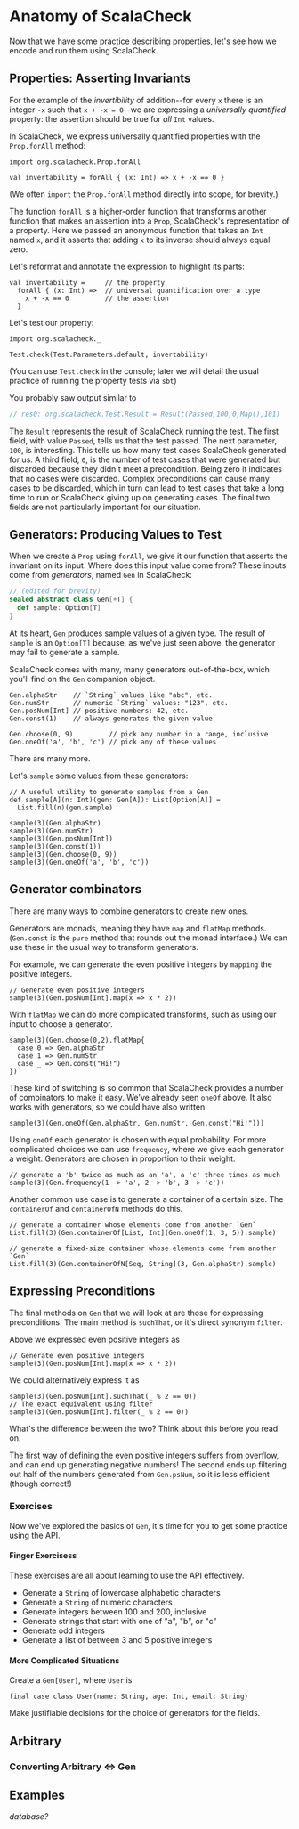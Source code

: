 # Anatomy of ScalaCheck

Now that we have some practice describing properties, let's see how we
encode and run them using ScalaCheck.

## Properties: Asserting Invariants

For the example of the *invertibility* of addition--for every `x` there is an
integer `-x` such that `x + -x = 0`--we are expressing a *universally
quantified* property: the assertion should be true for *all*
`Int` values.

In ScalaCheck, we express universally quantified properties with the
`Prop.forAll` method:

```tut:silent:book
import org.scalacheck.Prop.forAll

val invertability = forAll { (x: Int) => x + -x == 0 }
```

(We often `import` the `Prop.forAll` method directly into scope, for brevity.)

The function `forAll` is a higher-order function that transforms another
function that makes an assertion into a `Prop`, ScalaCheck's representation of
a property. Here we passed an anonymous function that takes an `Int` named
`x`, and it asserts that adding `x` to its inverse should always equal zero.

Let's reformat and annotate the expression to highlight its parts:

```tut:silent:book
val invertability =     // the property
  forAll { (x: Int) =>  // universal quantification over a type
    x + -x == 0         // the assertion
  }
```

Let's test our property:

```tut:book
import org.scalacheck._

Test.check(Test.Parameters.default, invertability)
```

(You can use `Test.check` in the console; later we will detail the usual practice
of running the property tests via `sbt`)

You probably saw output similar to

```scala
// res0: org.scalacheck.Test.Result = Result(Passed,100,0,Map(),101)
```

The `Result` represents the result of ScalaCheck running the test. The first
field, with value `Passed`, tells us that the test passed. The next parameter,
`100`, is interesting. This tells us how many test cases ScalaCheck generated
for us. A third field, `0`, is the number of test cases that were generated but
discarded because they didn't meet a precondition. Being zero it indicates that
no cases were discarded. Complex preconditions can cause many cases to be
discarded, which in turn can lead to test cases that take a long time to run or
ScalaCheck giving up on generating cases. The final two fields are not
particularly important for our situation.


## Generators: Producing Values to Test

When we create a `Prop` using `forAll`, we give it our function that
asserts the invariant on its input. Where does this input value come from?
These inputs come from *generators*, named `Gen` in ScalaCheck:

```scala
// (edited for brevity)
sealed abstract class Gen[+T] {
  def sample: Option[T]
}
```

At its heart, `Gen` produces sample values of a given type. The result of
`sample` is an `Option[T]` because, as we've just seen above, the generator may
fail to generate a sample.


ScalaCheck comes with many, many generators out-of-the-box, which you'll find on
the `Gen` companion object.

```tut:silent:book
Gen.alphaStr    // `String` values like "abc", etc.
Gen.numStr      // numeric `String` values: "123", etc.
Gen.posNum[Int] // positive numbers: 42, etc.
Gen.const(1)    // always generates the given value

Gen.choose(0, 9)         // pick any number in a range, inclusive
Gen.oneOf('a', 'b', 'c') // pick any of these values
```

There are many more.

Let's `sample` some values from these generators:

```tut:book:silent
// A useful utility to generate samples from a Gen
def sample[A](n: Int)(gen: Gen[A]): List[Option[A]] =
  List.fill(n)(gen.sample)
```

```tut:book
sample(3)(Gen.alphaStr)
sample(3)(Gen.numStr)
sample(3)(Gen.posNum[Int])
sample(3)(Gen.const(1))
sample(3)(Gen.choose(0, 9))
sample(3)(Gen.oneOf('a', 'b', 'c'))
```

## Generator combinators

There are many ways to combine generators to create new ones.

Generators are monads, meaning they have `map` and `flatMap` methods.
(`Gen.const` is the `pure` method that rounds out the monad interface.) We can
use these in the usual way to transform generators.


For example, we can generate the even positive integers by `mapping` the
positive integers.

```tut:book:
// Generate even positive integers
sample(3)(Gen.posNum[Int].map(x => x * 2))
```

With `flatMap` we can do more complicated transforms, such as using our input to
choose a generator.


```tut:book:
sample(3)(Gen.choose(0,2).flatMap{ 
  case 0 => Gen.alphaStr
  case 1 => Gen.numStr
  case _ => Gen.const("Hi!")
})
```

These kind of switching is so common that ScalaCheck provides a number of
combinators to make it easy. We've already seen `oneOf` above. It also works
with generators, so we could have also written

```tut:book:
sample(3)(Gen.oneOf(Gen.alphaStr, Gen.numStr, Gen.const("Hi!")))
```

Using `oneOf` each generator is chosen with equal probability. For more
complicated choices we can use `frequency`, where we give each generator a
weight. Generators are chosen in proportion to their weight.

```tut:book
// generate a 'b' twice as much as an 'a', a 'c' three times as much
sample(3)(Gen.frequency(1 -> 'a', 2 -> 'b', 3 -> 'c'))
```

Another common use case is to generate a container of a certain size. The
`containerOf` and `containerOfN` methods do this.

```tut:book:
// generate a container whose elements come from another `Gen`
List.fill(3)(Gen.containerOf[List, Int](Gen.oneOf(1, 3, 5)).sample)

// generate a fixed-size container whose elements come from another `Gen`
List.fill(3)(Gen.containerOfN[Seq, String](3, Gen.alphaStr).sample)
```


## Expressing Preconditions

The final methods on `Gen` that we will look at are those for expressing
preconditions. The main method is `suchThat`, or it's direct synonym
`filter`.

Above we expressed even positive integers as

```tut:book:
// Generate even positive integers
sample(3)(Gen.posNum[Int].map(x => x * 2))
```

We could alternatively express it as

```tut:silent:book:
sample(3)(Gen.posNum[Int].suchThat(_ % 2 == 0))
// The exact equivalent using filter
sample(3)(Gen.posNum[Int].filter(_ % 2 == 0))
```

What's the difference between the two? Think about this before you read on.

The first way of defining the even positive integers suffers from overflow, and can end up generating negative numbers! The second ends up filtering out half of the numbers generated from `Gen.psNum`, so it is less efficient (though correct!)



### Exercises

Now we've explored the basics of `Gen`, it's time for you to get some practice using the API.

#### Finger Exercisess

These exercises are all about learning to use the API effectively.

- Generate a `String` of lowercase alphabetic characters
- Generate a `String` of numeric characters
- Generate integers between 100 and 200, inclusive
- Generate strings that start with one of "a", "b", or "c"
- Generate odd integers
- Generate a list of between 3 and 5 positive integers

#### More Complicated Situations

Create a `Gen[User]`, where `User` is

```tut:silent:book:
final case class User(name: String, age: Int, email: String)
```

Make justifiable decisions for the choice of generators for the fields.



## Arbitrary

### Converting Arbitrary <=> Gen

## Examples

*database?*
